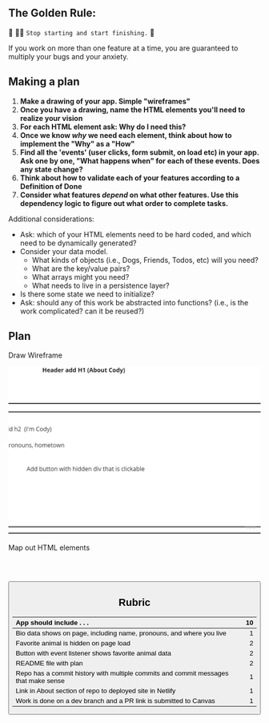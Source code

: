 ## The Golden Rule:

🦸 🦸‍♂️ `Stop starting and start finishing.` 🏁

If you work on more than one feature at a time, you are guaranteed to multiply your bugs and your anxiety.

## Making a plan

1. **Make a drawing of your app. Simple "wireframes"**
1. **Once you have a drawing, name the HTML elements you'll need to realize your vision**
1. **For each HTML element ask: Why do I need this?**
1. **Once we know _why_ we need each element, think about how to implement the "Why" as a "How"**
1. **Find all the 'events' (user clicks, form submit, on load etc) in your app. Ask one by one, "What happens when" for each of these events. Does any state change?**
1. **Think about how to validate each of your features according to a Definition of Done**
1. **Consider what features _depend_ on what other features. Use this dependency logic to figure out what order to complete tasks.**

Additional considerations:

-   Ask: which of your HTML elements need to be hard coded, and which need to be dynamically generated?
-   Consider your data model.
    -   What kinds of objects (i.e., Dogs, Friends, Todos, etc) will you need?
    -   What are the key/value pairs?
    -   What arrays might you need?
    -   What needs to live in a persistence layer?
-   Is there some state we need to initialize?
-   Ask: should any of this work be abstracted into functions? (i.e., is the work complicated? can it be reused?)

## Plan

Draw Wireframe

![Wireframe Drawing](assets/wireframe.jpg)


Map out HTML elements

<html>
 <head>
  <body>
   <header>
    <h1>
   <main>
    <section>
     <h2>
     <p>
    <button>
    <animalDiv>
    <footer>


## Rubric

| App should include . . .                                                            |  10 |
| :---------------------------------------------------------------------------------- | --: |
| Bio data shows on page, including name, pronouns, and where you live                |   1 |
| Favorite animal is hidden on page load                                              |   2 |
| Button with event listener shows favorite animal data                               |   2 |
| README file with plan                                                               |   2 |
| Repo has a commit history with multiple commits and commit messages that make sense |   1 |
| Link in About section of repo to deployed site in Netlify                           |   1 |
| Work is done on a dev branch and a PR link is submitted to Canvas                   |   1 |
